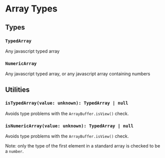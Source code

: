 # Array Types

## Types

### `TypedArray`

Any javascript typed array

### `NumericArray`

Any javascript typed array, or any javascript array containing numbers

## Utilities

### `isTypedArray(value: unknown): TypedArray | null`

Avoids type problems with the `ArrayBuffer.isView()` check.

### `isNumericArray(value: unknown): TypedArray | null`

Avoids type problems with the `ArrayBuffer.isView()` check. 

Note: only the type of the first element in a standard array is checked to be a `number`.
